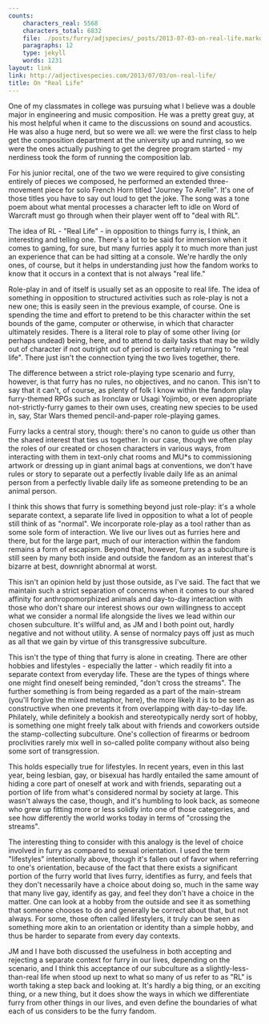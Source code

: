 ```yaml
---
counts:
    characters_real: 5568
    characters_total: 6832
    file: ./posts/furry/adjspecies/_posts/2013-07-03-on-real-life.markdown
    paragraphs: 12
    type: jekyll
    words: 1231
layout: link
link: http://adjectivespecies.com/2013/07/03/on-real-life/
title: On "Real Life"
---
```


One of my classmates in college was pursuing what I believe was a double major
in engineering and music composition.  He was a pretty great guy, at his most
helpful when it came to the discussions on sound and acoustics.  He was also a
huge nerd, but so were we all: we were the first class to help get the
composition department at the university up and running, so we were the ones
actually pushing to get the degree program started - my nerdiness took the form
of running the composition lab.

For his junior recital, one of the two we were required to give consisting
entirely of pieces we composed, he performed an extended three-movement piece
for solo French Horn titled "Journey To Arelle".  It's one of those titles you
have to say out loud to get the joke.  The song was a tone poem about what
mental processes a character left to idle on Word of Warcraft must go through
when their player went off to "deal with RL".

The idea of RL - "Real Life" - in opposition to things furry is, I think, an
interesting and telling one.  There's a lot to be said for immersion when it
comes to gaming, for sure, but many furries apply it to much more than just an
experience that can be had sitting at a console.  We're hardly the only ones, of
course, but it helps in understanding just how the fandom works to know that it
occurs in a context that is not always "real life."<!--more-->

Role-play in and of itself is usually set as an opposite to real life. The idea
of something in opposition to structured activities such as role-play is not a
new one;  this is easily seen in the previous example, of course.  One is
spending the time and effort to pretend to be this character within the set
bounds of the game, computer or otherwise, in which that character ultimately
resides.  There is a literal role to play of some other living (or perhaps
undead) being, here, and to attend to daily tasks that may be wildly out of
character if not outright out of period is certainly returning to "real life".
There just isn't the connection tying the two lives together, there.

The difference between a strict role-playing type scenario and furry, however,
is that furry has no rules, no objectives, and no canon.  This isn't to say that
it can't, of course, as plenty of folk I know within the fandom play
furry-themed RPGs such as Ironclaw or Usagi Yojimbo, or even appropriate
not-strictly-furry games to their own uses, creating new species to be used in,
say, Star Wars themed pencil-and-paper role-playing games.

Furry lacks a central story, though: there's no canon to guide us other than the
shared interest that ties us together.  In our case, though we often play the
roles of our created or chosen characters in various ways, from interacting with
them in text-only chat rooms and MU\*s to commissioning artwork or dressing up
in giant animal bags at conventions, we don't have rules or story to separate
out a perfectly livable daily life as an animal person from a perfectly livable
daily life as someone pretending to be an animal person.

I think this shows that furry is something beyond just role-play: it's a whole
separate context, a separate life lived in opposition to what a lot of people
still think of as "normal".  We incorporate role-play as a tool rather than as
some sole form of interaction.  We live our lives out as furries here and there,
but for the large part, much of our interaction within the fandom remains a form
of escapism.  Beyond that, however, furry as a subculture is still seen by many
both inside and outside the fandom as an interest that's bizarre at best,
downright abnormal at worst.

This isn't an opinion held by just those outside, as I've said.  The fact that
we maintain such a strict separation of concerns when it comes to our shared
affinity for anthropomorphized animals and day-to-day interaction with those who
don't share our interest shows our own willingness to accept what we consider a
normal life alongside the lives we lead within our chosen subculture.  It's
willful and, as JM and I both point out, hardly negative and not without
utility.  A sense of normalcy pays off just as much as all that we gain by
virtue of this transgressive subculture.

This isn't the type of thing that furry is alone in creating.  There are other
hobbies and lifestyles - especially the latter - which readily fit into a
separate context from everyday life.  These are the types of things where one
might find oneself being reminded, "don't cross the streams".  The further
something is from being regarded as a part of the main-stream (you'll forgive
the mixed metaphor, here), the more likely it is to be seen as constructive when
one prevents it from overlapping with day-to-day life.  Philately, while
definitely a bookish and stereotypically nerdy sort of hobby, is something one
might freely talk about with friends and coworkers outside the stamp-collecting
subculture.  One's collection of firearms or bedroom proclivities rarely mix
well in so-called polite company without also being some sort of transgression.

This holds especially true for lifestyles.  In recent years, even in this last
year, being lesbian, gay, or bisexual has hardly entailed the same amount of
hiding a core part of oneself at work and with friends, separating out a portion
of life from what's considered normal by society at large.  This wasn't always
the case, though, and it's humbling to look back, as someone who grew up fitting
more or less solidly into one of those categories, and see how differently the
world works today in terms of "crossing the streams".  

The interesting thing to consider with this analogy is the level of choice
involved in furry as compared to sexual orientation.  I used the term
"lifestyles" intentionally above, though it's fallen out of favor when referring
to one's orientation, because of the fact that there exists a significant
portion of the furry world that lives furry, identifies as furry, and feels that
they don't necessarily have a choice about doing so, much in the same way that
many live gay, identify as gay, and feel they don't have a choice in the matter.
One can look at a hobby from the outside and see it as something that someone
chooses to do and generally be correct about that, but not always.  For some,
those often called lifestylers, it truly can be seen as something more akin to
an orientation or identity than a simple hobby, and thus be harder to separate
from every day contexts.

JM and I have both discussed the usefulness in both accepting and rejecting a
separate context for furry in our lives, depending on the scenario, and I think
this acceptance of our subculture as a slightly-less-than-real life when stood
up next to what so many of us refer to as "RL" is worth taking a step back and
looking at.  It's hardly a big thing, or an exciting thing, or a new thing, but
it does show the ways in which we differentiate furry from other things in our
lives, and even define the boundaries of what each of us considers to be the
furry fandom.
